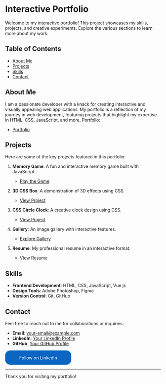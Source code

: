 # Interactive Portfolio

Welcome to my interactive portfolio! This project showcases my skills, projects, and creative experiments. Explore the various sections to learn more about my work.

## Table of Contents

- [About Me](#about-me)
- [Projects](#projects)
- [Skills](#skills)
- [Contact](#contact)

## About Me

I am a passionate developer with a knack for creating interactive and visually appealing web applications. My portfolio is a reflection of my journey in web development, featuring projects that highlight my expertise in HTML, CSS, JavaScript, and more.
Portfolio: 
   - [Portfolio](/PortFolio/index.html)
## Projects

Here are some of the key projects featured in this portfolio:

1. **Memory Game**: A fun and interactive memory game built with JavaScript.
   - [Play the Game](../memory/index.html)

2. **3D CSS Box**: A demonstration of 3D effects using CSS.
   - [View Project](../3d-css-box/index.html)

3. **CSS Circle Clock**: A creative clock design using CSS.
   - [View Project](../css-circle-clock/index.html)

4. **Gallery**: An image gallery with interactive features.
   - [Explore Gallery](../gallery/index.html)

5. **Resume**: My professional resume in an interactive format.
   - [View Resume](../resume.html)

## Skills

- **Frontend Development**: HTML, CSS, JavaScript, Vue.js
- **Design Tools**: Adobe Photoshop, Figma
- **Version Control**: Git, GitHub

## Contact

Feel free to reach out to me for collaborations or inquiries:

- **Email**: [your-email@example.com](mailto:shafayat@engineer.com)
- **LinkedIn**: [Your LinkedIn Profile](https://www.linkedin.com/in/jqsafi)
- **GitHub**: [Your GitHub Profile](https://github.com/jqsafi)

<style>
        .libutton {
          display: flex;
          flex-direction: column;
          justify-content: center;
          padding: 7px;
          text-align: center;
          outline: none;
          text-decoration: none !important;
          color: #ffffff !important;
          width: 200px;
          height: 32px;
          border-radius: 16px;
          background-color: #0A66C2;
          font-family: "SF Pro Text", Helvetica, sans-serif;
        }
      </style>
<a class="libutton" href="https://www.linkedin.com/comm/mynetwork/discovery-see-all?usecase=PEOPLE_FOLLOWS&followMember=jqsafi" target="_blank">Follow on LinkedIn</a>

---

Thank you for visiting my portfolio!